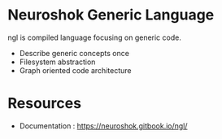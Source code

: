 # Neuroshok Generic Language
ngl is compiled language focusing on generic code.

- Describe generic concepts once
- Filesystem abstraction
- Graph oriented code architecture

# Resources
- Documentation : https://neuroshok.gitbook.io/ngl/